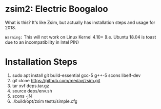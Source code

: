 zsim2: Electric Boogaloo
====

What is this? It's like Zsim, but actually has installation steps and usage for 2018.

`Warning:` This will not work on Linux Kernel 4.10+ (I.e. Ubuntu 18.04 is toast due to an incompatibility in Intel PIN)

# Installation Steps
1. sudo apt install git build-essential gcc-5 g++-5 scons libelf-dev
2. git clone https://github.com/medav/zsim.git
3. tar xvf deps.tar.gz
4. source deps/env.sh
5. scons -jN
6. ./build/opt/zsim tests/simple.cfg

